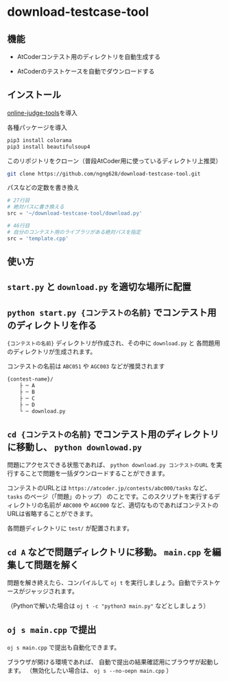 # download-testcase-tool

## 機能

- AtCoderコンテスト用のディレクトリを自動生成する

- AtCoderのテストケースを自動でダウンロードする

## インストール

[online-judge-tools](https://github.com/kmyk/online-judge-tools/blob/master)を導入

各種パッケージを導入

```sh
pip3 install colorama
pip3 install beautifulsoup4
```

このリポジトリをクローン（普段AtCoder用に使っているディレクトリ上推奨）

```sh
git clone https://github.com/ngng628/download-testcase-tool.git
```

パスなどの定数を書き換え

```start.py
# 27行目
# 絶対パスに書き換える
src = '~/download-testcase-tool/download.py'

# 46行目
# 自分のコンテスト用のライブラリがある絶対パスを指定
src = 'template.cpp'
```

## 使い方

## `start.py` と `download.py` を適切な場所に配置

## `python start.py {コンテストの名前}` でコンテスト用のディレクトリを作る

`{コンテストの名前}` ディレクトリが作成され、その中に `download.py` と 各問題用のディレクトリが生成されます。

コンテストの名前は `ABC051` や `AGC003` などが推奨されます

```txt
{contest-name}/
    ├ ─ A
    ├ ─ B
    ├ ─ C
    ├ ─ D
    └ ─ download.py
```

## `cd {コンテストの名前}` でコンテスト用のディレクトリに移動し、 `python downlowad.py`

問題にアクセスできる状態であれば、 `python download.py コンテストのURL` を実行することで問題を一括ダウンロードすることができます。

コンテストのURLとは `https://atcoder.jp/contests/abc000/tasks` など、 `tasks` のページ（「問題」のトップ） のことです。このスクリプトを実行するディレクトリの名前が `ABC000` や `AGC000` など、適切なものであればコンテストのURLは省略することができます。

各問題ディレクトリに `test/` が配置されます。

## `cd A` などで問題ディレクトリに移動。 `main.cpp` を編集して問題を解く

問題を解き終えたら、コンパイルして `oj t` を実行しましょう。自動でテストケースがジャッジされます。

（Pythonで解いた場合は `oj t -c "python3 main.py"` などとしましょう）

## `oj s main.cpp` で提出

`oj s main.cpp` で提出も自動化できます。

ブラウザが開ける環境であれば、 自動で提出の結果確認用にブラウザが起動します。 （無効化したい場合は、 `oj s --no-oepn main.cpp` ）
